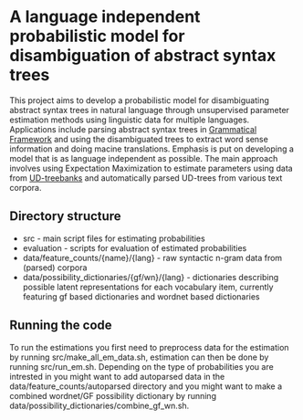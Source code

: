 # A language independent probabilistic model for disambiguation of abstract syntax trees

This project aims to develop a probabilistic model for disambiguating abstract syntax trees in natural language through unsupervised parameter estimation methods using linguistic data for multiple languages. Applications include parsing abstract syntax trees in [Grammatical Framework](https://github.com/GrammaticalFramework/GF) and using the disambiguated trees to extract word sense information and doing macine translations. Emphasis is put on developing a model that is as language independent as possible. The main approach involves using Expectation Maximization to estimate parameters using data from [UD-treebanks](https://github.com/UniversalDependencies) and automatically parsed UD-trees from various text corpora.

## Directory structure
- src - main script files for estimating probabilities
- evaluation - scripts for evaluation of estimated probabilities
- data/feature_counts/{name}/{lang} - raw syntactic n-gram data from (parsed) corpora
- data/possibility_dictionaries/{gf/wn}/{lang} - dictionaries describing possible latent representations for each vocabulary item, currently featuring gf based dictionaries and wordnet based dictionaries

## Running the code
To run the estimations you first need to preprocess data for the estimation by running src/make_all_em_data.sh, estimation can then be done by running src/run_em.sh. Depending on the type of probabilities you are intrested in you might want to add autoparsed data in the data/feature_counts/autoparsed directory and you might want to make a combined wordnet/GF possibility dictionary by running data/possibility_dictionaries/combine_gf_wn.sh.
